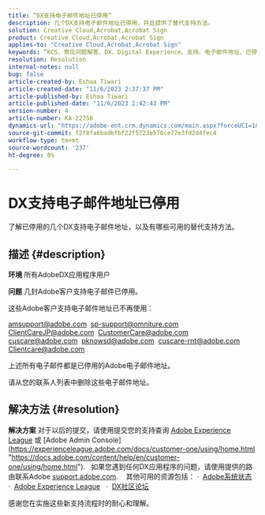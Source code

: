 ```yaml
---
title: “DX支持电子邮件地址已停用”
description: 几个DX支持电子邮件地址已停用，并且提供了替代支持方法。
solution: Creative Cloud,Acrobat,Acrobat Sign
product: Creative Cloud,Acrobat,Acrobat Sign
applies-to: "Creative Cloud,Acrobat,Acrobat Sign"
keywords: “KCS、常见问题解答、DX、Digital Experience、支持、电子邮件地址、已停用、Adobe Creative Cloud、Adobe Acrobat、Adobe Acrobat Sign”
resolution: Resolution
internal-notes: null
bug: false
article-created-by: Eshaa Tiwari
article-created-date: "11/6/2023 2:37:37 PM"
article-published-by: Eshaa Tiwari
article-published-date: "11/6/2023 2:42:43 PM"
version-number: 4
article-number: KA-22756
dynamics-url: "https://adobe-ent.crm.dynamics.com/main.aspx?forceUCI=1&pagetype=entityrecord&etn=knowledgearticle&id=11199a01-b27c-ee11-8179-6045bd006793"
source-git-commit: f2f8fa6badbfbf22f5723e570ce77e3fd2d4fec4
workflow-type: tm+mt
source-wordcount: '237'
ht-degree: 8%

---
```


# DX支持电子邮件地址已停用


了解已停用的几个DX支持电子邮件地址，以及有哪些可用的替代支持方法。

## 描述 {#description}


<b>环境</b>
所有AdobeDX应用程序用户

<b>问题</b>
几封Adobe客户支持电子邮件已停用。

这些Adobe客户支持电子邮件地址已不再使用：

[amsupport@adobe.com](mailto:amsupport@adobe.com) 
[sp-support@omniture.com](mailto:sp-support@omniture.com) 
[ClientCareJP@adobe.com](mailto:ClientCareJP@adobe.com) 
[CustomerCare@adobe.com](mailto:CustomerCare@adobe.com) 
[cuscare@adobe.com](mailto:cuscare@adobe.com) 
[pknowsd@adobe.com](mailto:pknowsd@adobe.com) 
[cuscare-rnt@adobe.com](mailto:cuscare-rnt@adobe.com) 
[Clientcare@adobe.com](mailto:Clientcare@adobe.com)

上述所有电子邮件都是已停用的Adobe电子邮件地址。

请从您的联系人列表中删除这些电子邮件地址。




## 解决方法 {#resolution}


<b>解决方案</b>
对于以后的提交，请使用提交您的支持查询 [Adobe Experience League](https://experienceleague.adobe.com/?support-solution=General&amp;amp;support-tab=home#support "https://experienceleague.adobe.com/?support-solution=General&amp;amp;support-tab=home#support") 或 [Adobe Admin Console](https://experienceleague.adobe.com/docs/customer-one/using/home.html "https://docs.adobe.com/content/help/en/customer-one/using/home.html").
 
如果您遇到任何DX应用程序的问题，请使用提供的路由联系Adobe [support.adobe.com](https://helpx.adobe.com/support.html "http://support.adobe.com/").
  
其他可用的资源包括： ·  [Adobe系统状态](https://status.adobe.com/ "https://status.adobe.com/") 
·  [Adobe Experience League](https://experienceleague.adobe.com/?support-solution=General#support "https://experienceleague.adobe.com/?support-solution=General#support")  
·  [DX社区论坛](https://experienceleaguecommunities.adobe.com/ "https://experienceleaguecommunities.adobe.com/")

感谢您在实施这些新支持流程时的耐心和理解。
